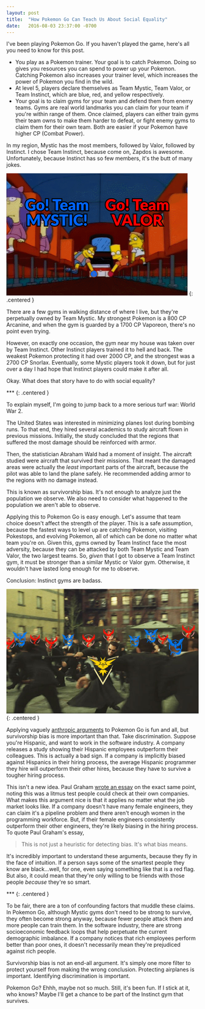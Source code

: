 ```yaml
---
layout: post
title:  "How Pokemon Go Can Teach Us About Social Equality"
date:   2016-08-03 23:37:00 -0700
---
```


I've been playing Pokemon Go. If you haven't played the game, here's
all you need to know for this post.

* You play as a Pokemon trainer. Your goal is to catch Pokemon. Doing so
gives you resources you can spend to power up your Pokemon. Catching Pokemon
also increases your trainer level, which increases the power of Pokemon
you find in the wild.
* At level 5, players declare themselves as Team Mystic, Team Valor, or
Team Instinct, which are blue, red, and yellow respectively.
* Your goal is to claim gyms for your team and defend them from enemy
teams. Gyms are real world landmarks you can claim for your team if you're within
range of them. Once claimed, players can either train gyms their team owns
to make them harder to defeat, or fight enemy gyms to claim them for their
own team.
Both are easier if your Pokemon have higher CP (Combat Power).

In my region, Mystic has the most members, followed by Valor, followed by
Instinct. I chose Team Instinct, because come on, Zapdos is awesome.
Unfortunately, because Instinct has so few members, it's the butt
of many jokes.

![Animated Team Instinct meme](/public/pokemon-go-equality/instinct.gif)
{: .centered }

There are a few gyms in walking distance of where I live, but they're
perpetually owned by Team Mystic. My strongest Pokemon is a 800 CP Arcanine,
and when the gym is guarded by a 1700 CP Vaporeon, there's no point even trying.

However, on exactly one occasion, the gym near my house was taken over by
Team Instinct. Other Instinct players trained it to hell and back.
The weakest Pokemon protecting it had over 2000 CP, and the strongest
was a 2700 CP Snorlax. Eventually, some Mystic players took it down, but
for just over a day I had hope that Instinct players could make it after all.

Okay. What does that story have to do with social equality?

\*\*\*
{: .centered }

To explain myself, I'm going to jump back to a more serious turf
war: World War 2.

The United States was interested in minimizing planes lost during bombing
runs. To that end, they hired several academics to study aircraft flown
in previous missions. Initially, the study concluded that the regions that
suffered the most damage should be reinforced with armor.

Then, the statistician Abraham Wald had a moment of insight.
The aircraft studied were aircraft that survived their missions.
That meant the damaged areas were actually the *least* important
parts of the aircraft, because the pilot was able to land the plane safely.
He recommended adding armor to the regions with no damage instead.

This is known as survivorship bias. It's not enough to analyze just the
population we observe. We also need to consider what happened to the
population we aren't able to observe.

Applying this to Pokemon Go is easy enough.
Let's assume that team choice doesn't affect the
strength of the player. This is a safe assumption, because the fastest
ways to level up are catching Pokemon, visiting Pokestops, and evolving
Pokemon, all of which can be done no matter what team you're on.
Given this, gyms owned by Team Instinct face the most
adversity, because they can be attacked by both Team Mystic and Team Valor,
the two largest teams. So, *given* that I got to observe a Team Instinct gym,
it must be stronger than a similar Mystic or Valor gym. Otherwise, it wouldn't
have lasted long enough for me to observe.

Conclusion: Instinct gyms are badass.

![Team Instinct banner](/public/pokemon-go-equality/instinctfight.jpg)
{: .centered }

Applying vaguely [anthropic arguments](Phttps://en.wikipedia.org/wiki/Anthropic_principle)
to Pokemon Go is fun and all, but survivorship bias is more important than that.
Take discrimination. Suppose you're Hispanic, and
want to work in the software industry. A company releases a study showing their
Hispanic employees outperform their colleagues. This is actually a bad sign.
If a company is implicitly biased
against Hispanics in their hiring process, the average Hispanic programmer they
hire will outperform their other hires, because they have to survive
a tougher hiring process.

This isn't a new idea. Paul Graham [wrote an essay](http://www.paulgraham.com/bias.html)
on the exact same point, noting this was a litmus test people could
check at their own companies.
What makes this argument nice is that it applies no matter what the job
market looks like. If a company doesn't have many female engineers, they can
claim it's a pipeline problem and there aren't enough women in the programming
workforce.
But, if their female engineers consistently outperform their other engineers,
they're likely biasing in the hiring process. To quote Paul Graham's essay,

> This is not just a heuristic for detecting bias. It's what bias means.

It's incredibly important to understand these arguments, because they
fly in the face of intuition. If a person says some of the smartest people
they know are black...well, for one, even saying something like that is a red
flag. But also, it could mean that they're only willing to be friends with
those people *because* they're so smart.

\*\*\*
{: .centered }

To be fair, there are a ton of confounding factors that muddle these claims.
In Pokemon Go, although Mystic gyms don't need to be strong to survive, they
often become strong anyway, because fewer people attack them and more people can
train them. In the software industry, there are strong socioeconomic
feedback loops that help perpetuate the current demographic imbalance.
If a company notices that rich employees perform better than poor ones, it
doesn't necessarily mean they're prejudiced against rich people.

Survivorship bias is not an end-all argument. It's simply one more filter to
protect yourself from making the wrong conclusion.
Protecting airplanes is important. Identifying
discrimination is important.

Pokemon Go? Ehhh, maybe not so much. Still, it's been fun. If I stick at it,
who knows? Maybe I'll get a chance to be part of the Instinct gym that
survives.
